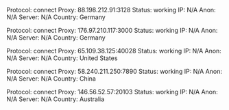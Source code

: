 Protocol: connect
Proxy: 88.198.212.91:3128
Status: working
IP: N/A
Anon: N/A
Server: N/A
Country: Germany

Protocol: connect
Proxy: 176.97.210.117:3000
Status: working
IP: N/A
Anon: N/A
Server: N/A
Country: Germany

Protocol: connect
Proxy: 65.109.38.125:40028
Status: working
IP: N/A
Anon: N/A
Server: N/A
Country: United States

Protocol: connect
Proxy: 58.240.211.250:7890
Status: working
IP: N/A
Anon: N/A
Server: N/A
Country: China

Protocol: connect
Proxy: 146.56.52.57:20103
Status: working
IP: N/A
Anon: N/A
Server: N/A
Country: Australia

